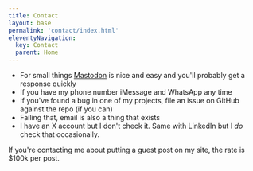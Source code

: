 ```yaml
---
title: Contact
layout: base
permalink: 'contact/index.html'
eleventyNavigation:
  key: Contact
  parent: Home
---
```


- For small things [Mastodon](https://social.lol/@robb) is nice and easy and you'll probably get a response quickly
- If you have my phone number iMessage and WhatsApp any time
- If you've found a bug in one of my projects, file an issue on GitHub against the repo (if you can)
- Failing that, email is also a thing that exists <a href="javascript:location='mailto:\u0072\u006f\u0062\u0062\u0040\u006f\u006d\u0067\u002e\u006c\u006f\u006c';void 0"><script type="text/javascript">document.write('\u0072\u006f\u0062\u0062\u0040\u006f\u006d\u0067\u002e\u006c\u006f\u006c')</script></a>
- I have an X account but I don't check it. Same with LinkedIn but I _do_ check that occasionally.

If you're contacting me about putting a guest post on my site, the rate is $100k per post.